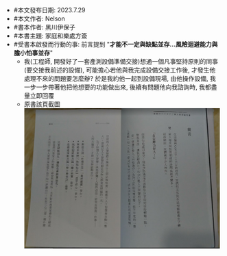 - #本文發布日期: 2023.7.29
- #本文作者: Nelson
- #書本作者: 黑川伊保子
- #本書主題: 家庭和樂處方簽
- #受書本啟發而行動的事: 前言提到 "**才能不一定與缺點並存...風險迴避能力與膽小怕事並存**"
	- 我(工程師, 開發好了一套產測設備準備交接)想通一個凡事堅持原則的同事(要交接我前述的設備), 可能擔心若他與我完成設備交接工作後, 才發生他處理不來的問題要怎麼辦? 於是我約他一起到設備現場, 由他操作設備, 我一步一步帶著他把他想要的功能做出來, 後續有問題他向我諮詢時, 我都盡量立即回覆
	- 原書該頁截圖 ![image.png](../assets/image_1690612243273_0.png)